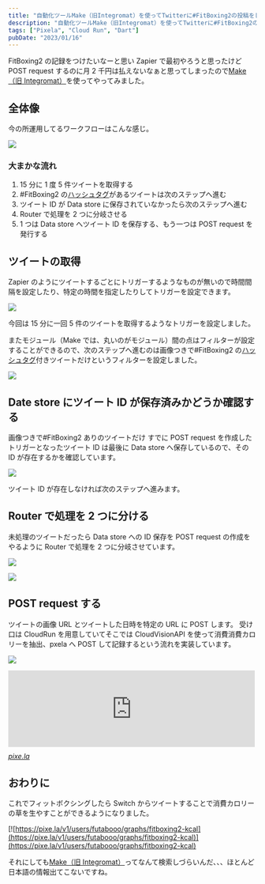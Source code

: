 ```yaml
---
title: "自動化ツールMake（旧Integromat）を使ってTwitterに#FitBoxing2の投稿をしたらPOST requestを作成する"
description: "自動化ツールMake（旧Integromat）を使ってTwitterに#FitBoxing2の投稿をしたらPOST requestを作成する"
tags: ["Pixela", "Cloud Run", "Dart"]
pubDate: "2023/01/16"
---
```


FitBoxing2 の記録をつけたいなーと思い Zapier で最初やろうと思ったけど POST request するのに月 2 千円は払えないなぁと思ってしまったので[Make（旧 Integromat）](https://www.make.com/en)を使ってやってみました。

## 全体像

今の所運用してるワークフローはこんな感じ。

<span itemscope="" itemtype="http://schema.org/Photograph">![](../../../assets/2023/post-request-use-make/20230116221333.png)</span>

### 大まかな流れ

1.  15 分に 1 度 5 件ツイートを取得する
2.  \#FitBoxing2 の[ハッシュタグ](http://d.hatena.ne.jp/keyword/%A5%CF%A5%C3%A5%B7%A5%E5%A5%BF%A5%B0)があるツイートは次のステップへ進む
3.  ツイート ID が Data store に保存されていなかったら次のステップへ進む
4.  Router で処理を 2 つに分岐させる
5.  1 つは Data store へツイート ID を保存する、もう一つは POST request を発行する

## ツイートの取得

Zapier のようにツイートするごとにトリガーするようなものが無いので時間間隔を設定したり、特定の時間を指定したりしてトリガーを設定できます。

<span itemscope="" itemtype="http://schema.org/Photograph">![](../../../assets/2023/post-request-use-make/20230116221832.png)</span>

今回は 15 分に一回 5 件のツイートを取得するようなトリガーを設定しました。

またモジュール（Make では、丸いのがモジュール）間の点はフィルターが設定することができるので、次のステップへ進むのは画像つきで#FitBoxing2 の[ハッシュタグ](http://d.hatena.ne.jp/keyword/%A5%CF%A5%C3%A5%B7%A5%E5%A5%BF%A5%B0)付きツイートだけというフィルターを設定しました。

<span itemscope="" itemtype="http://schema.org/Photograph">![](../../../assets/2023/post-request-use-make/20230116222634.png)</span>

## Date store にツイート ID が保存済みかどうか確認する

画像つきで#FitBoxing2 ありのツイートだけ
すでに POST request を作成したトリガーとなったツイート ID は最後に Data store へ保存しているので、その ID が存在するかを確認しています。

<span itemscope="" itemtype="http://schema.org/Photograph">![](../../../assets/2023/post-request-use-make/20230116222335.png)</span>

ツイート ID が存在しなければ次のステップへ進みます。

## Router で処理を 2 つに分ける

未処理のツイートだったら Data store への ID 保存を POST request の作成をやるように Router で処理を 2 つに分岐させています。

<span itemscope="" itemtype="http://schema.org/Photograph">![](../../../assets/2023/post-request-use-make/20230116222556.png)</span>

<span itemscope="" itemtype="http://schema.org/Photograph">![](../../../assets/2023/post-request-use-make/20230116222558.png)</span>

## POST request する

ツイートの画像 URL とツイートした日時を特定の URL に POST します。
受け口は CloudRun を用意していてそこでは CloudVisionAPI を使って消費消費カロリーを抽出、pxela へ POST して記録するという流れを実装しています。

<span itemscope="" itemtype="http://schema.org/Photograph">![](../../../assets/2023/post-request-use-make/20230116223330.png)</span>

<iframe src="https://hatenablog-parts.com/embed?url=https%3A%2F%2Fpixe.la%2Fja" title="Pixela | あなたの頑張りや継続を記録し、育てたい。そのすべてを、APIで。" class="embed-card embed-webcard" scrolling="no" frameborder="0" style="display: block; width: 100%; height: 155px; max-width: 500px; margin: 10px 0px;" loading="lazy"></iframe>
<cite class="hatena-citation"><a href="https://pixe.la/ja">pixe.la</a></cite>

## おわりに

これでフィットボクシングしたら Switch からツイートすることで消費カロリーの草を生やすことができるようになりました。

[![https://pixe.la/v1/users/futabooo/graphs/fitboxing2-kcal](https://pixe.la/v1/users/futabooo/graphs/fitboxing2-kcal)](https://pixe.la/v1/users/futabooo/graphs/fitboxing2-kcal)

それにしても[Make（旧 Integromat）](https://www.make.com/en)ってなんて検索しづらいんだ、、、ほとんど日本語の情報出てこないですね。
